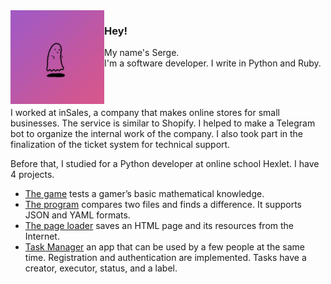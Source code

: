 <img align="left" width="150" height="150" src="https://github.com/sudobooo/sudobooo/blob/main/J1g5dbct_400x400.png">

### Hey!

My name's Serge.<br>
I'm a software developer. I write in Python and Ruby.

<br>
<br>

I worked at inSales, a company that makes online stores for small businesses. The service is similar to Shopify.
I helped to make a Telegram bot to organize the internal work of the company. I also took part in the finalization of the ticket system for technical support.

Before that, I studied for a Python developer at online school Hexlet. I have 4 projects.
- [The game](https://github.com/sudobooo/brain-games) tests a gamer’s basic mathematical knowledge.
- [The program](https://github.com/sudobooo/python-project-lvl2) compares two files and finds a difference. It supports JSON and YAML formats.
- [The page loader](https://github.com/sudobooo/python-project-lvl3) saves an HTML page and its resources from the Internet.
- [Task Manager](https://github.com/sudobooo/python-project-lvl4) an app that can be used by a few people at the same time. Registration and authentication are implemented. Tasks have a creator, executor, status, and a label.
